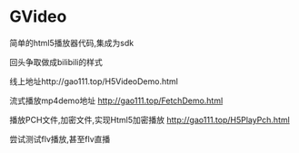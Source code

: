 # GVideo
简单的html5播放器代码,集成为sdk

回头争取做成bilibili的样式

线上地址http://gao111.top/H5VideoDemo.html

流式播放mp4demo地址 http://gao111.top/FetchDemo.html

播放PCH文件,加密文件,实现Html5加密播放 http://gao111.top/H5PlayPch.html

尝试测试flv播放,甚至flv直播